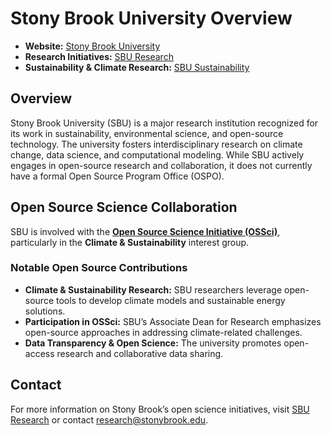 # Stony Brook University Overview

- **Website:** [Stony Brook University](https://www.stonybrook.edu/)
- **Research Initiatives:** [SBU Research](https://www.stonybrook.edu/commcms/research/)
- **Sustainability & Climate Research:** [SBU Sustainability](https://www.stonybrook.edu/commcms/sustainability/)

## Overview  

Stony Brook University (SBU) is a major research institution recognized for its work in sustainability, environmental science, and open-source technology. The university fosters interdisciplinary research on climate change, data science, and computational modeling. While SBU actively engages in open-source research and collaboration, it does not currently have a formal Open Source Program Office (OSPO).

## Open Source Science Collaboration  

SBU is involved with the **[Open Source Science Initiative (OSSci)](https://sustainoss.org/academic-map/organizations/OSSci.html)**, particularly in the **Climate & Sustainability** interest group.

### Notable Open Source Contributions  

- **Climate & Sustainability Research:** SBU researchers leverage open-source tools to develop climate models and sustainable energy solutions.
- **Participation in OSSci:** SBU’s Associate Dean for Research emphasizes open-source approaches in addressing climate-related challenges.
- **Data Transparency & Open Science:** The university promotes open-access research and collaborative data sharing.

## Contact  

For more information on Stony Brook’s open science initiatives, visit [SBU Research](https://www.stonybrook.edu/commcms/research/) or contact [research@stonybrook.edu](mailto:research@stonybrook.edu).
